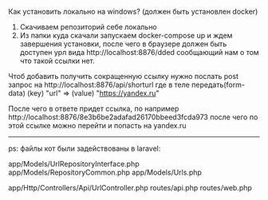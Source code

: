 Как установить локально на windows? 
(должен быть установлен docker)

1. Скачиваем репозиторий себе локально
2. Из папки куда скачали запускаем 
docker-compose up
и ждем завершения установки, после чего в браузере должен быть доступен урл вида
http://localhost:8876/dded 
сообщающий нам о том что такой ссылки нет.

Чтоб добавить получить сокращенную ссылку нужно послать post запрос на http://localhost:8876/api/shorturl
где в теле передать(form-data) 
(key) "url" => (value) "https://yandex.ru" 

После чего в ответе придет ссылка, по например http://localhost:8876/8e3b6be2adafad26170bbeed3fcda973
после чего по этой ссылке можно перейти и попасть на yandex.ru

---
ps: файлы кот были задействованы в laravel:

app/Models/UrlRepositoryInterface.php
app/Models/RepositoryCommon.php
app/Models/Urls.php

app/Http/Controllers/Api/UrlController.php
routes/api.php
routes/web.php

